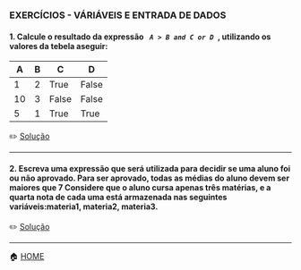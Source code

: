 ### EXERCÍCIOS -  VÁRIÁVEIS E ENTRADA DE DADOS

#### 1. Calcule o resultado da expressão ***```  A > B and C or D  ```***, utilizando os valores da tebela aseguir:<br>

| A | B | C | D |
|---|---|---|---|
| 1 | 2 | True | False |
| 10| 3 | False|False |
| 5 | 1 | True | True |



      
 :pencil2: [Solução](https://github.com/Evaldo-comp/C/blob/master/Exerc%C3%ADcios/Solu%C3%A7%C3%B5es_Introdut%C3%B3rios/Exe01.md)
 
 ______
 
 #### 2. Escreva uma expressão que será utilizada para decidir se uma aluno foi ou não aprovado. Para ser aprovado, todas as médias do aluno devem ser maiores que 7 Considere que o aluno cursa apenas três matérias, e a quarta nota de cada uma está armazenada nas seguintes variáveis:materia1, materia2, materia3.
 
 :pencil2: [Solução](https://github.com/Evaldo-comp/Python_Teoria-e-Pratica/blob/master/Exercicios/Resolu%C3%A7%C3%A3o_Variaveis_Entrada_de_Dados/Exercicio_02.py)
 
 ______
 
 
 
 :house: [HOME](https://github.com/Evaldo-comp/Python_Teoria-e-Pratica/blob/master/README.md)
